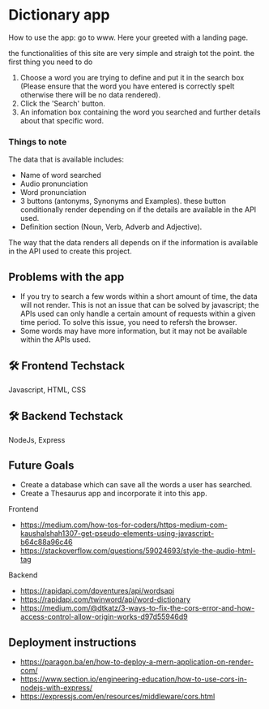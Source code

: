 
# Dictionary app
How to use the app:
go to www.
Here your greeted with a landing page.

the functionalities of this site are very simple and straigh tot the point. the first thing you need to do 
1. Choose a word you are trying to define and put it in the search box (Please ensure that the word you have entered is correctly spelt otherwise there will be no data rendered).
2. Click the 'Search' button.
3. An infomation box containing the word you searched and further details about that specific word.

### Things to note
The data that is available includes:
- Name of word searched
- Audio pronunciation
- Word pronunciation
- 3 buttons (antonyms, Synonyms and Examples). these button conditionally render depending on if the details are available in the API used.
- Definition section (Noun, Verb, Adverb and Adjective).

The way that the data renders all depends on if the information is available in the API used to create this project. 

## Problems with the app
- If you try to search a few words within a short amount of time, the data will not render. This is not an issue that can be solved by javascript; the APIs used can only handle a certain amount of requests within a given time period. To solve this issue, you need to refersh the browser. 
- Some words may have more information, but it may not be available within the APIs used.
 

## 🛠 Frontend Techstack
Javascript, HTML, CSS

## 🛠 Backend Techstack
NodeJs, Express


## Future Goals
- Create a database which can save all the words a user has searched.
- Create a Thesaurus app and incorporate it into this app.

Frontend
- https://medium.com/how-tos-for-coders/https-medium-com-kaushalshah1307-get-pseudo-elements-using-javascript-b64c88a96c46
- https://stackoverflow.com/questions/59024693/style-the-audio-html-tag

Backend
- https://rapidapi.com/dpventures/api/wordsapi
- https://rapidapi.com/twinword/api/word-dictionary
- https://medium.com/@dtkatz/3-ways-to-fix-the-cors-error-and-how-access-control-allow-origin-works-d97d55946d9

## Deployment instructions
- https://paragon.ba/en/how-to-deploy-a-mern-application-on-render-com/
- https://www.section.io/engineering-education/how-to-use-cors-in-nodejs-with-express/
- https://expressjs.com/en/resources/middleware/cors.html